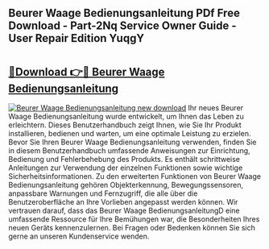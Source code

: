 ## Beurer Waage Bedienungsanleitung PDf Free Download - Part-2Nq Service Owner Guide - User Repair Edition YuqgY

# <h2><a href="http://df0pfs.blite.top/?on=Beurer+Waage+Bedienungsanleitung">🔗Download 👉🔴 Beurer Waage Bedienungsanleitung</a></h2>

[![Beurer Waage Bedienungsanleitung new download](https://i.imgur.com/lujVjoI.png)](http://df0pfs.blite.top/?on=Beurer+Waage+Bedienungsanleitung)
Ihr neues Beurer Waage Bedienungsanleitung wurde entwickelt, um Ihnen das Leben zu erleichtern. Dieses Benutzerhandbuch zeigt Ihnen, wie Sie Ihr Produkt installieren, bedienen und warten, um eine optimale Leistung zu erzielen. Bevor Sie Ihren Beurer Waage Bedienungsanleitung verwenden, finden Sie in diesem Benutzerhandbuch umfassende Anweisungen zur Einrichtung, Bedienung und Fehlerbehebung des Produkts. Es enthält schrittweise Anleitungen zur Verwendung der einzelnen Funktionen sowie wichtige Sicherheitsinformationen. Zu den erweiterten Funktionen von Beurer Waage Bedienungsanleitung gehören Objekterkennung, Bewegungssensoren, anpassbare Warnungen und Fernzugriff, die alle über die Benutzeroberfläche an Ihre Vorlieben angepasst werden können. Wir vertrauen darauf, dass das Beurer Waage BedienungsanleitungD eine umfassende Ressource für Ihre Bemühungen war, die Besonderheiten Ihres neuen Geräts kennenzulernen. Bei Fragen oder Bedenken können Sie sich gerne an unseren Kundenservice wenden.
